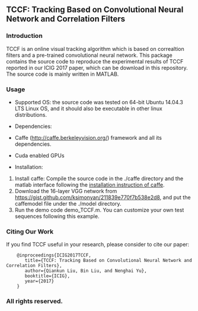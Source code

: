 ## TCCF: Tracking Based on Convolutional Neural Network and Correlation Filters

### Introduction
TCCF is an online visual tracking algorithm which is based on correaltion filters and a pre-trained convolutional neural network. This package contains the source code to reproduce the experimental results of TCCF reported in our ICIG 2017 paper, which can be download in this repository. The source code is mainly written in MATLAB.

### Usage

* Supported OS: the source code was tested on 64-bit Ubuntu 14.04.3 LTS Linux OS, and it should also be executable in other linux distributions.

* Dependencies: 
 * Caffe (http://caffe.berkeleyvision.org/) framework and all its dependencies. 
 * Cuda enabled GPUs

* Installation: 
 1. Install caffe: Compile the source code in the ./caffe directory and the matlab interface following the [installation instruction of caffe](http://caffe.berkeleyvision.org/installation.html).
 2. Download the 16-layer VGG network from https://gist.github.com/ksimonyan/211839e770f7b538e2d8, and put the caffemodel file under the ./model directory.
 3. Run the demo code demo_TCCF.m. You can customize your own test sequences following this example.

### Citing Our Work

If you find TCCF useful in your research, please consider to cite our paper:

        @inproceedings{ICIG2017TCCF,
           title={TCCF: Tracking Based on Convolutional Neural Network and Correlation Filters},
           author={Qiankun Liu, Bin Liu, and Nenghai Yu},
           booktitle={ICIG},
           year={2017}
        }

### All rights reserved. 

